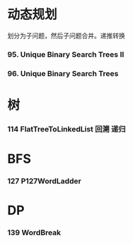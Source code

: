 
# 动态规划
划分为子问题，然后子问题合并。递推转换

### 95. Unique Binary Search Trees II

### 96. Unique Binary Search Trees


   


# 树

### 114 FlatTreeToLinkedList 回溯 递归

# BFS
### 127 P127WordLadder

# DP
### 139 WordBreak